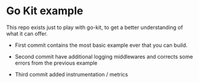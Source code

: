 # Go Kit example 

This repo exists just to play with go-kit, to get a better understanding of what it can offer. 

- First commit contains the most basic example ever that you can build.

- Second commit have additional logging middlewares and corrects some errors from the previous example

- Third commit added instrumentation / metrics
